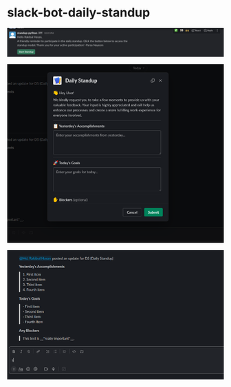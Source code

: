 # slack-bot-daily-standup

![Invitation](screenshots/invitation.png)

![Model](screenshots/ds.png)

![response_in_common_channel.png](screenshots/response_in_common_channel.png)
